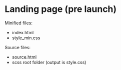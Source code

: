 # Landing page (pre launch)
Minified files:
- index.html
- style_min.css

Source files:
- source.html
- scss root folder (output is style.css)
